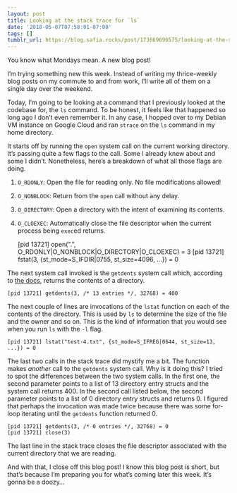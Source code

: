 ```yaml
---
layout: post
title: Looking at the stack trace for `ls`
date: '2018-05-07T07:58:01-07:00'
tags: []
tumblr_url: https://blog.safia.rocks/post/173669696575/looking-at-the-stack-trace-for-ls
---
```

You know what Mondays mean. A new blog post!

I’m trying something new this week. Instead of writing my thrice-weekly blog posts on my commute to and from work, I’ll write all of them on a single day over the weekend.

Today, I’m going to be looking at a command that I previously looked at the codebase for, the `ls` command. To be honest, it feels like that happened so long ago I don’t even remember it. In any case, I hopped over to my Debian VM instance on Google Cloud and ran `strace` on the `ls` command in my home directory.

It starts off by running the `open` system call on the current working directory. It’s passing quite a few flags to the call. Some I already knew about and some I didn’t. Nonetheless, here’s a breakdown of what all those flags are doing.

1. `O_RDONLY`: Open the file for reading only. No file modifications allowed!
2. `O_NONBLOCK`: Return from the `open` call without any delay.
3. `O_DIRECTORY`: Open a directory with the intent of examining its contents.
4. `O_CLOEXEC`: Automatically close the file descriptor when the current process being `exec`ed returns.

    [pid 13721] open(".", O_RDONLY|O_NONBLOCK|O_DIRECTORY|O_CLOEXEC) = 3
    [pid 13721] fstat(3, {st_mode=S_IFDIR|0755, st_size=4096, ...}) = 0

The next system call invoked is the `getdents` system call which, according to [the docs](https://linux.die.net/man/2/getdents), returns the contents of a directory.

    [pid 13721] getdents(3, /* 13 entries */, 32768) = 400

The next couple of lines are invocations of the `lstat` function on each of the contents of the directory. This is used by `ls` to determine the size of the file and the owner and so on. This is the kind of information that you would see when you run `ls` with the `-l` flag.

    [pid 13721] lstat("test-4.txt", {st_mode=S_IFREG|0644, st_size=13, ...}) = 0

The last two calls in the stack trace did mystify me a bit. The function makes _another_ call to the `getdents` system call. Why is it doing this? I tried to spot the differences between the two system calls. In the first one, the second parameter points to a list of 13 directory entry structs and the system call returns 400. In the second call listed below, the second parameter points to a list of 0 directory entry structs and returns 0. I figured that perhaps the invocation was made twice because there was some for-loop iterating until the `getdents` function returned 0.

    [pid 13721] getdents(3, /* 0 entries */, 32768) = 0
    [pid 13721] close(3)

The last line in the stack trace closes the file descriptor associated with the current directory that we are reading.

And with that, I close off this blog post! I know this blog post is short, but that’s because I’m preparing you for what’s coming later this week. It’s gonna be a doozy…

